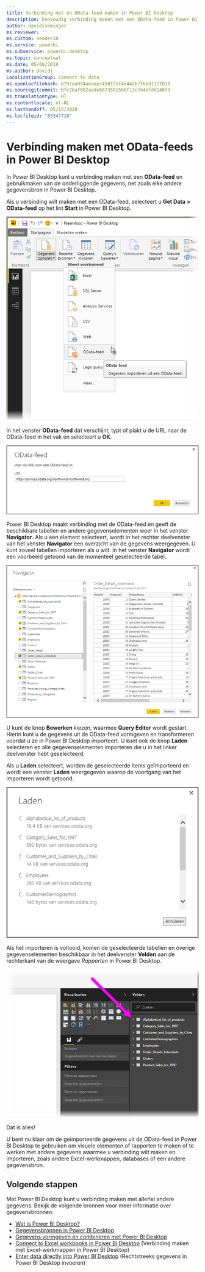 ```yaml
---
title: Verbinding met en OData-feed maken in Power BI Desktop
description: Eenvoudig verbinding maken met een OData-feed in Power BI Desktop en deze gebruiken
author: davidiseminger
ms.reviewer: ''
ms.custom: seodec18
ms.service: powerbi
ms.subservice: powerbi-desktop
ms.topic: conceptual
ms.date: 05/08/2019
ms.author: davidi
LocalizationGroup: Connect to data
ms.openlocfilehash: 6797aa994aeaaec450155f4e442b2f6bd112f018
ms.sourcegitcommit: bfc2baf862aade6873501566f13c744efdd146f3
ms.translationtype: HT
ms.contentlocale: nl-NL
ms.lasthandoff: 05/13/2020
ms.locfileid: "83347718"
---
```

# <a name="connect-to-odata-feeds-in-power-bi-desktop"></a>Verbinding maken met OData-feeds in Power BI Desktop
In Power BI Desktop kunt u verbinding maken met een **OData-feed** en gebruikmaken van de onderliggende gegevens, net zoals elke andere gegevensbron in Power BI Desktop.

Als u verbinding wilt maken met een OData-feed, selecteert u **Get Data > OData-feed** op het lint **Start** in Power BI Desktop.

![](media/desktop-connect-odata/connect-to-odata_1.png)

In het venster **OData-feed** dat verschijnt, typt of plakt u de URL naar de OData-feed in het vak en selecteert u **OK**.

![](media/desktop-connect-odata/connect-to-odata_2.png)

Power BI Desktop maakt verbinding met de OData-feed en geeft de beschikbare tabellen en andere gegevenselementen weer in het venster **Navigator**. Als u een element selecteert, wordt in het rechter deelvenster van het venster **Navigator** een overzicht van de gegevens weergegeven. U kunt zoveel tabellen importeren als u wilt. In het venster **Navigator** wordt een voorbeeld getoond van de momenteel geselecteerde tabel.

![](media/desktop-connect-odata/connect-to-odata_3.png)

U kunt de knop **Bewerken** kiezen, waarmee **Query Editor** wordt gestart. Hierin kunt u de gegevens uit de OData-feed vormgeven en transformeren voordat u ze in Power BI Desktop importeert. U kunt ook de knop **Laden** selecteren en alle gegevenselementen importeren die u in het linker deelvenster hebt geselecteerd.

Als u **Laden** selecteert, worden de geselecteerde items geïmporteerd en wordt een venster **Laden** weergegeven waarop de voortgang van het importeren wordt getoond.

![](media/desktop-connect-odata/connect-to-odata_4.png)

Als het importeren is voltooid, komen de geselecteerde tabellen en overige gegevenselementen beschikbaar in het deelvenster **Velden** aan de rechterkant van de weergave *Rapporten* in Power BI Desktop.

![](media/desktop-connect-odata/connect-to-odata_5.png)

Dat is alles!

U bent nu klaar om de geïmporteerde gegevens uit de OData-feed in Power BI Desktop te gebruiken om visuele elementen of rapporten te maken of te werken met andere gegevens waarmee u verbinding wilt maken en importeren, zoals andere Excel-werkmappen, databases of een andere gegevensbron.

## <a name="next-steps"></a>Volgende stappen
Met Power BI Desktop kunt u verbinding maken met allerlei andere gegevens. Bekijk de volgende bronnen voor meer informatie over gegevensbronnen:

* [Wat is Power BI Desktop?](../fundamentals/desktop-what-is-desktop.md)
* [Gegevensbronnen in Power BI Desktop](desktop-data-sources.md)
* [Gegevens vormgeven en combineren met Power BI Desktop](desktop-shape-and-combine-data.md)
* [Connect to Excel workbooks in Power BI Desktop](desktop-connect-excel.md) (Verbinding maken met Excel-werkmappen in Power BI Desktop)   
* [Enter data directly into Power BI Desktop](desktop-enter-data-directly-into-desktop.md) (Rechtstreeks gegevens in Power BI Desktop invoeren)   
